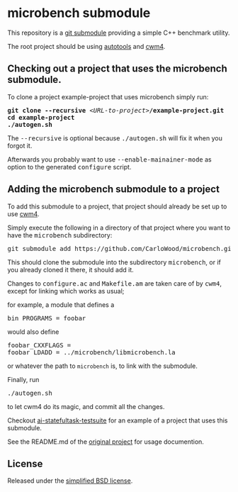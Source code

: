 # microbench submodule

This repository is a [git submodule](https://git-scm.com/book/en/v2/Git-Tools-Submodules)
providing a simple C++ benchmark utility.

The root project should be using
[autotools](https://en.wikipedia.org/wiki/GNU_Build_System_autotools) and
[cwm4](https://github.com/CarloWood/cwm4).

## Checking out a project that uses the microbench submodule.

To clone a project example-project that uses microbench simply run:

<pre>
<b>git clone --recursive</b> &lt;<i>URL-to-project</i>&gt;<b>/example-project.git</b>
<b>cd example-project</b>
<b>./autogen.sh</b>
</pre>

The <tt>--recursive</tt> is optional because <tt>./autogen.sh</tt> will fix
it when you forgot it.

Afterwards you probably want to use <tt>--enable-mainainer-mode</tt>
as option to the generated <tt>configure</tt> script.

## Adding the microbench submodule to a project

To add this submodule to a project, that project should already
be set up to use [cwm4](https://github.com/CarloWood/cwm4).

Simply execute the following in a directory of that project
where you want to have the <tt>microbench</tt> subdirectory:

<pre>
git submodule add https://github.com/CarloWood/microbench.git
</pre>

This should clone the submodule into the subdirectory <tt>microbench</tt>, or
if you already cloned it there, it should add it.

Changes to <tt>configure.ac</tt> and <tt>Makefile.am</tt>
are taken care of by <tt>cwm4</tt>, except for linking
which works as usual;

for example, a module that defines a

<pre>
bin_PROGRAMS = foobar
</pre>

would also define

<pre>
foobar_CXXFLAGS =
foobar_LDADD = ../microbench/libmicrobench.la
</pre>

or whatever the path to `microbench` is, to link with the submodule.

Finally, run

<pre>
./autogen.sh
</pre>

to let cwm4 do its magic, and commit all the changes.

Checkout [ai-statefultask-testsuite](https://github.com/CarloWood/ai-statefultask-testsuite)
for an example of a project that uses this submodule.

See the README.md of the [original project](https://github.com/cameron314/microbench)
for usage documention.

## License

Released under the [simplified BSD license](https://github.com/CarloWood/microbench/blob/master/LICENSE.md).
